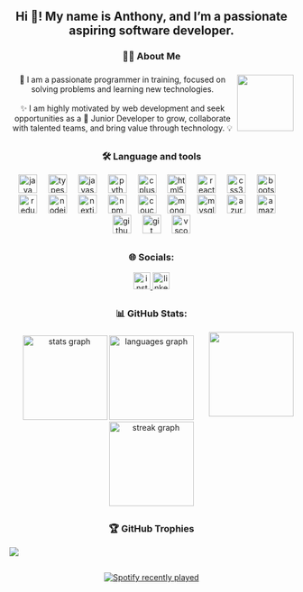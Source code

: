 <h2 align="center">Hi 👋! My name is Anthony, and I’m a passionate aspiring software developer.</h2>

###

<h3 align="center">👩‍💻  About Me</h3>

###

<img align="right" height="100" src="https://camo.githubusercontent.com/f34ebe2cf5c5138a4187ba600fc147a2b2735d24b55ce5cc764b219e3319d8bd/68747470733a2f2f6d656469612e74656e6f722e636f6d2f703957546570644333783841414141692f736b617465626f6172642d736b617465626f617264696e672e676966"  />

###

<p align="center">🚀 I am a passionate programmer in training, focused on solving problems and learning new technologies. <br><br>✨ I am highly motivated by web development and seek opportunities as a 💼 Junior Developer to grow, collaborate with talented teams, and bring value through technology. 💡</p>

###

## <h3 align="center">🛠 Language and tools</h3>

<div align="center">
  <img src="https://cdn.jsdelivr.net/gh/devicons/devicon/icons/java/java-original-wordmark.svg" height="33" alt="java logo"  />
  <img width="12" />
  <img src="https://cdn.jsdelivr.net/gh/devicons/devicon/icons/typescript/typescript-plain.svg" height="33" alt="typescript logo"  />
  <img width="12" />
  <img src="https://cdn.jsdelivr.net/gh/devicons/devicon/icons/javascript/javascript-original.svg" height="33" alt="javascript logo"  />
  <img width="12" />
  <img src="https://cdn.jsdelivr.net/gh/devicons/devicon/icons/python/python-original-wordmark.svg" height="33" alt="python logo"  />
  <img width="12" />
  <img src="https://cdn.jsdelivr.net/gh/devicons/devicon/icons/cplusplus/cplusplus-plain.svg" height="33" alt="cplusplus logo"  />
  <img width="12" />
  <img src="https://cdn.jsdelivr.net/gh/devicons/devicon/icons/html5/html5-original.svg" height="33" alt="html5 logo"  />
  <img width="12" />
  <img src="https://cdn.jsdelivr.net/gh/devicons/devicon/icons/react/react-original.svg" height="33" alt="react logo"  />
  <img width="12" />
  <img src="https://cdn.jsdelivr.net/gh/devicons/devicon/icons/css3/css3-original.svg" height="33" alt="css3 logo"  />
  <img width="12" />
  <img src="https://cdn.jsdelivr.net/gh/devicons/devicon/icons/bootstrap/bootstrap-original.svg" height="33" alt="bootstrap logo"  />
  <img width="12" />
  <img src="https://cdn.jsdelivr.net/gh/devicons/devicon/icons/redux/redux-original.svg" height="33" alt="redux logo"  />
  <img width="12" />
  <img src="https://cdn.jsdelivr.net/gh/devicons/devicon/icons/nodejs/nodejs-original-wordmark.svg" height="33" alt="nodejs logo"  />
  <img width="12" />
  <img src="https://cdn.jsdelivr.net/gh/devicons/devicon/icons/nextjs/nextjs-original.svg" height="33" alt="nextjs logo"  />
  <img width="12" />
  <img src="https://cdn.jsdelivr.net/gh/devicons/devicon/icons/npm/npm-original-wordmark.svg" height="33" alt="npm logo"  />
  <img width="12" />
  <img src="https://cdn.jsdelivr.net/gh/devicons/devicon/icons/couchdb/couchdb-original.svg" height="33" alt="couchdb logo"  />
  <img width="12" />
  <img src="https://cdn.jsdelivr.net/gh/devicons/devicon/icons/mongodb/mongodb-original.svg" height="33" alt="mongodb logo"  />
  <img width="12" />
  <img src="https://cdn.jsdelivr.net/gh/devicons/devicon/icons/mysql/mysql-original.svg" height="33" alt="mysql logo"  />
  <img width="12" />
  <img src="https://cdn.jsdelivr.net/gh/devicons/devicon/icons/azure/azure-original.svg" height="33" alt="azure logo"  />
  <img width="12" />
  <img src="https://cdn.jsdelivr.net/gh/devicons/devicon/icons/amazonwebservices/amazonwebservices-plain-wordmark.svg" height="33" alt="amazonwebservices logo"  />
  <img width="12" />
  <img src="https://cdn.jsdelivr.net/gh/devicons/devicon/icons/github/github-original-wordmark.svg" height="33" alt="github logo"  />
  <img width="12" />
  <img src="https://cdn.jsdelivr.net/gh/devicons/devicon/icons/git/git-original.svg" height="33" alt="git logo"  />
  <img width="12" />
  <img src="https://cdn.jsdelivr.net/gh/devicons/devicon/icons/vscode/vscode-original.svg" height="33" alt="vscode logo"  />
</div>

###

## <h3 align="center">🌐 Socials:</h3>

<div align="center">
  <a href="https://www.instagram.com/anthah_131/" target="_blank">
    <img src="https://img.shields.io/static/v1?message=Instagram&logo=instagram&label=anthah_131&color=E4405F&logoColor=white&labelColor=&style=for-the-badge" height="30" alt="instagram logo"  />
  </a>
  <a href="www.linkedin.com/in/anthonyah-webdev" target="_blank">
    <img src="https://img.shields.io/static/v1?message=LinkedIn&logo=linkedin&label=anthonyah-webdev&color=0077B5&logoColor=white&labelColor=&style=for-the-badge" height="30" alt="linkedin logo"  />
  </a>
</div>

###

## <h3 align="center">📊 GitHub Stats:</h3>

<img align="right" height="150" src="https://camo.githubusercontent.com/c74f7110e6ad8c757037e30ab26cc773a96b2b23d5cd37aac77169a5ca221011/68747470733a2f2f6d656469612e74656e6f722e636f6d2f4473366b5a2d5057467a7741414141692f6861727568692d686172652d686172652d79756b61692e676966"  />

###

<div align="center">
  <img src="https://github-readme-stats.vercel.app/api?username=Anthonyah131&hide_title=false&hide_rank=false&show_icons=true&include_all_commits=true&count_private=true&disable_animations=false&theme=react&locale=en&hide_border=true&order=1" height="150" alt="stats graph"  />
  <img src="https://github-readme-stats.vercel.app/api/top-langs?username=Anthonyah131&locale=en&hide_title=false&layout=compact&card_width=320&langs_count=6&theme=react&hide_border=true&order=2" height="150" alt="languages graph"  />
  <img src="https://streak-stats.demolab.com?user=Anthonyah131&locale=en&mode=daily&theme=react&hide_border=true&border_radius=5&order=3" height="150" alt="streak graph"  />
</div>

## <h3 align="center">🏆 GitHub Trophies</h3>

![](https://github-profile-trophy.vercel.app/?username=Anthonyah131&theme=onestar&no-frame=false&no-bg=true&margin-w=4)

##

<div align="center">
  <a href="https://open.spotify.com/user/anthonyah131">
    <img src="https://spotify-recently-played-readme.vercel.app/api?user=anthonyah131&count=5&unique=false" alt="Spotify recently played"  />
  </a>
</div>

###
